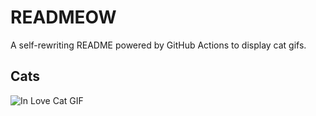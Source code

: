 # READMEOW

A self-rewriting README powered by GitHub Actions to display cat gifs.

## Cats

![In Love Cat GIF](https://media3.giphy.com/media/MDJ9IbxxvDUQM/200.gif?cid=9acd02daiqxbcypk3nfig9ty75uk6k6szyg1o52dwkuj3t6b&ep=v1_gifs_search&rid=200.gif&ct=g)
